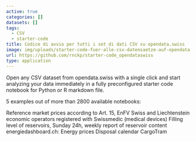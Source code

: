 ```yaml
---
active: true
categories: []
datasets: []
tags:
  - CSV
  - starter-code
title: Codice di avvio per tutti i set di dati CSV su opendata.swiss
image: img/uploads/starter-code-fuer-alle-csv-datensaetze-auf-opendata.swiss-image.jpg
url: https://github.com/rnckp/starter-code_opendataswiss
type: application
---
```

Open any CSV dataset from opendata.swiss with a single click and start analyzing your data immediately in a fully preconfigured starter code notebook for Python or R markdown file.

5 examples out of more than 2800 available notebooks:

Reference market prices according to Art. 15, EnFV
Swiss and Liechtenstein economic operators registered with Swissmedic (medical devices)
Filling level of reservoirs, Sunday 24h, weekly report of reservoir content
energiedashboard.ch: Energy prices
Disposal calendar CargoTram